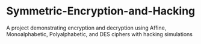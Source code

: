 # Symmetric-Encryption-and-Hacking
A project demonstrating encryption and decryption using Affine, Monoalphabetic, Polyalphabetic, and DES ciphers with hacking simulations
